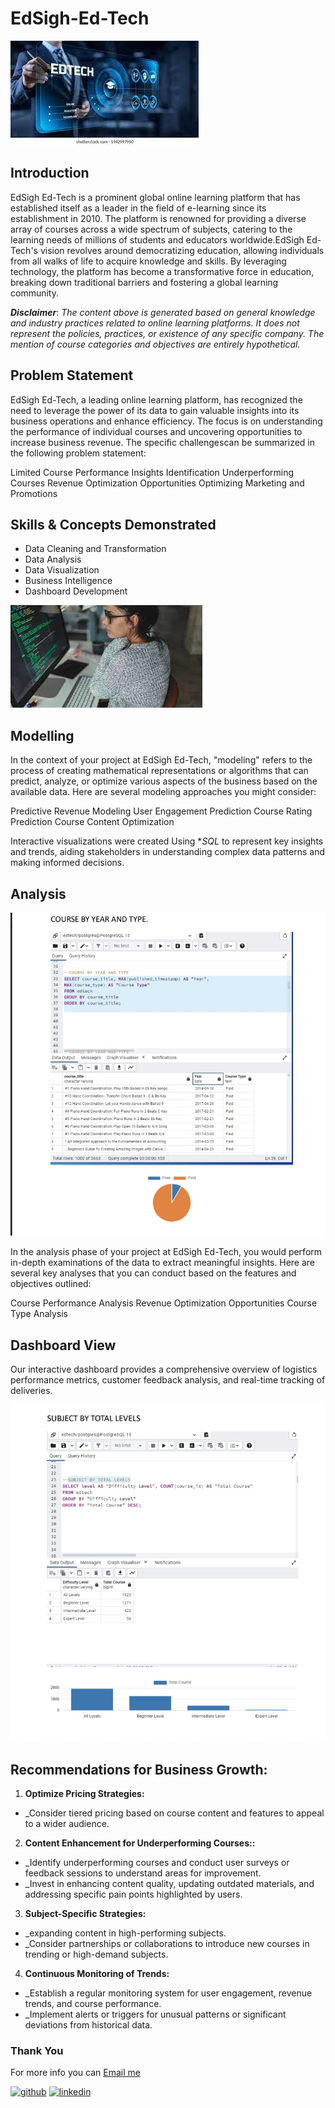 # EdSigh-Ed-Tech
![Data Analyst](https://github.com/Tomidapo/EdSigh-Ed-Tech/blob/main/Unknown)

## Introduction
EdSigh Ed-Tech is a prominent global online learning platform that has established itself as a leader in the field of e-learning since its establishment in 2010. The platform is renowned for providing a diverse array of courses across a wide spectrum of subjects, catering to the learning needs of millions of students and educators worldwide.EdSigh Ed-Tech's vision revolves around democratizing education, allowing individuals from all walks of life to acquire knowledge and skills. By leveraging technology, the platform has become a transformative force in education, breaking down traditional barriers and fostering a global learning community.


**_Disclaimer_**: _The content above is generated based on general knowledge and industry practices related to online learning platforms. It does not represent the policies, practices, or existence of any specific company. The mention of course categories and objectives are entirely hypothetical._

## Problem Statement
EdSigh Ed-Tech, a leading online learning platform, has recognized the need to leverage the power of its data to gain valuable insights into its business operations and enhance efficiency. The focus is on understanding the performance of individual courses and uncovering opportunities to increase business revenue. The specific challengescan be summarized in the following problem statement:

Limited Course Performance Insights
Identification Underperforming Courses
Revenue Optimization Opportunities
Optimizing Marketing and Promotions



## Skills & Concepts Demonstrated
- Data Cleaning and Transformation
- Data Analysis 
- Data Visualization
- Business Intelligence
- Dashboard Development


![Data Analyst](https://github.com/Tomidapo/EdSigh-Ed-Tech/blob/main/Unknown-3)

## Modelling
In the context of your project at EdSigh Ed-Tech, "modeling" refers to the process of creating mathematical representations or algorithms that can predict, analyze, or optimize various aspects of the business based on the available data. Here are several modeling approaches you might consider:

Predictive Revenue Modeling
User Engagement Prediction
Course Rating Prediction
Course Content Optimization


Interactive visualizations were created Using **SQL* to represent key insights and trends, aiding stakeholders in understanding complex data patterns and making informed decisions.

## Analysis

![Data Analyst](https://github.com/Tomidapo/EdSigh-Ed-Tech/blob/main/Screenshot%202024-01-03%20at%2019.59.19.jpg)

In the analysis phase of your project at EdSigh Ed-Tech, you would perform in-depth examinations of the data to extract meaningful insights. Here are several key analyses that you can conduct based on the features and objectives outlined:

Course Performance Analysis
Revenue Optimization Opportunities
Course Type Analysis



## Dashboard View
Our interactive dashboard provides a comprehensive overview of logistics performance metrics, customer feedback analysis, and real-time tracking of deliveries.

![Data Analyst](https://github.com/Tomidapo/EdSigh-Ed-Tech/blob/main/Screenshot%202024-01-03%20at%2019.59.07.jpg)


## Recommendations for Business Growth:

1. **Optimize Pricing Strategies:**
- _Consider tiered pricing based on course content and features to appeal to a wider audience.

 2. **Content Enhancement for Underperforming Courses::**
- _Identify underperforming courses and conduct user surveys or feedback sessions to understand areas for improvement.
- _Invest in enhancing content quality, updating outdated materials, and addressing specific pain points highlighted by users.

3. **Subject-Specific Strategies:**
- _expanding content in high-performing subjects.
- _Consider partnerships or collaborations to introduce new courses in trending or high-demand subjects.

4. **Continuous Monitoring of Trends:**
- _Establish a regular monitoring system for user engagement, revenue trends, and course performance.
- _Implement alerts or triggers for unusual patterns or significant deviations from historical data.

 
### Thank You 
For more info you can [Email me](tomidapo03@gmail.com)

[<img src='https://cdn.jsdelivr.net/npm/simple-icons@3.0.1/icons/github.svg' alt='github' height='40'>](https://github.com/Tomidapo)  [<img src='https://cdn.jsdelivr.net/npm/simple-icons@3.0.1/icons/linkedin.svg' alt='linkedin' height='40'>](https://www.linkedin.com/in/tomisinadedapo/)  





